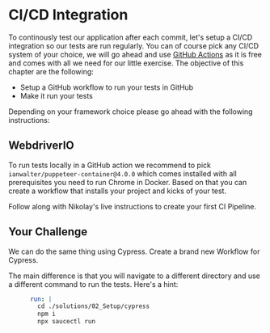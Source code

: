 # CI/CD Integration

To continously test our application after each commit, let's setup a CI/CD integration so our tests are run regularly. You can of course pick any CI/CD system of your choice, we will go ahead and use [GitHub Actions](https://docs.github.com/en/actions/learn-github-actions) as it is free and comes with all we need for our little exercise. The objective of this chapter are the following:

- Setup a GitHub workflow to run your tests in GitHub
- Make it run your tests

Depending on your framework choice please go ahead with the following instructions:

## WebdriverIO

To run tests locally in a GitHub action we recommend to pick `ianwalter/puppeteer-container@4.0.0` which comes installed with all prerequisites you need to run Chrome in Docker. Based on that you can create a workflow that installs your project and kicks of your test.

Follow along with Nikolay's live instructions to create your first CI Pipeline.

## Your Challenge

We can do the same thing using Cypress. Create a brand new Workflow for Cypress. 

The main difference is that you will navigate to a different directory and use a different command to run the tests. Here's a hint:

```yml
      run: |
        cd ./solutions/02_Setup/cypress
        npm i
        npx saucectl run
```
